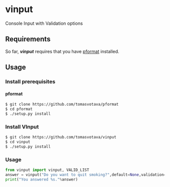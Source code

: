 # vinput
Console Input with Validation options


## Requirements
So far, ***vinput*** requires that you have [pformat](https://github.com/tomasvotava/pformat) installed. 

## Usage
### Install prerequisites
#### pformat
```bash
$ git clone https://github.com/tomasvotava/pformat
$ cd pformat
$ ./setup.py install
```

### Install VInput
```bash
$ git clone https://github.com/tomasvotava/vinput
$ cd vinput
$ ./setup.py install
```

### Usage
```python
from vinput import vinput, VALID_LIST
answer = vinput("Do you want to quit smoking?",default=None,validation=VALID_LIST,options=["yes","no"])
print("You answered %s."%answer)
```
